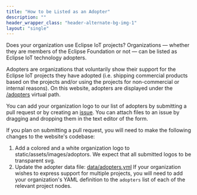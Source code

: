 ```yaml
---
title: "How to be Listed as an Adopter"
description: ""
header_wrapper_class: "header-alternate-bg-img-1"
layout: "single"
---
```


Does your organization use Eclipse IoT projects? Organizations — whether they are members of the Eclipse Foundation or not — can be listed as Eclipse IoT technology adopters.

Adopters are organizations that voluntarily show their support for the Eclipse IoT projects they have adopted (i.e. shipping commercial products based on the projects and/or using the projects for non-commercial or internal reasons). On this website, adopters are displayed under the [/adopters](/adopters/) virtual path.

You can add your organization logo to our list of adopters by submitting a pull request or by creating an [issue](https://github.com/EclipseFdn/iot.eclipse.org/issues/new?template=adopter_request.md). You can attach files to an issue by dragging and dropping them in the text editor of the form.

If you plan on submitting a pull request, you will need to make the following changes to the website's codebase: 

1. Add a colored and a white organization logo to static/assets/images/adoptors. We expect that all submitted logos to be transparent svg.
2. Update the adopter data file: [data/adopters.yml](https://github.com/EclipseFdn/iot.eclipse.org/blob/master/data/adopters.yml) If your organization wishes to express support for multiple projects, you will need to add your organization's YAML definition to the ```adopters``` list of each of the relevant project nodes.